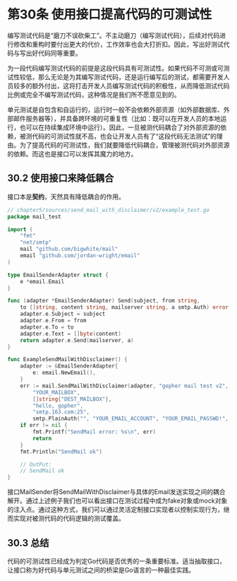 # 第30条 使用接口提高代码的可测试性

编写测试代码是“磨刀不误砍柴工”。不主动磨刀（编写测试代码），后续对代码进行修改和重构时要付出更大的代价，工作效率也会大打折扣。因此，写出好测试代码与写出好代码同等重要。

为一段代码编写测试代码的前提是这段代码具有可测试性。如果代码不可测或可测试性较低，那么无论是为其编写测试代码，还是运行编写后的测试，都需要开发人员较多的额外付出，这将打击开发人员编写测试代码的积极性，从而降低测试代码比例或完全不编写测试代码，这种情况是我们所不愿意见到的。

单元测试是自包含和自运行的，运行时一般不会依赖外部资源（如外部数据库、外部邮件服务器等），并具备跨环境的可重复性（比如：既可以在开发人员的本地运行，也可以在持续集成环境中运行）。因此，一旦被测代码耦合了对外部资源的依赖，被测代码的可测试性就不高，也会让开发人员有了“这段代码无法测试”的理由。为了提高代码的可测试性，我们就要降低代码耦合，管理被测代码对外部资源的依赖。而这也是接口可以发挥其魔力的地方。

## 30.2 使用接口来降低耦合

接口本是**契约**，天然具有降低耦合的作用。

```go
// chapter5/sources/send_mail_with_disclaimer/v2/example_test.go
package mail_test

import (
    "fmt"
    "net/smtp"
    mail "github.com/bigwhite/mail"
    email "github.com/jordan-wright/email"
)

type EmailSenderAdapter struct {
    e *email.Email
}

func (adapter *EmailSenderAdapter) Send(subject, from string,
    to []string, content string, mailserver string, a smtp.Auth) error {
    adapter.e.Subject = subject
    adapter.e.From = from
    adapter.e.To = to
    adapter.e.Text = []byte(content)
    return adapter.e.Send(mailserver, a)
}

func ExampleSendMailWithDisclaimer() {
    adapter := &EmailSenderAdapter{
        e: email.NewEmail(),
    }
    err := mail.SendMailWithDisclaimer(adapter, "gopher mail test v2",
        "YOUR_MAILBOX",
        []string{"DEST_MAILBOX"},
        "hello, gopher",
        "smtp.163.com:25",
        smtp.PlainAuth("", "YOUR_EMAIL_ACCOUNT", "YOUR_EMAIL_PASSWD!", "smtp.163.com"))
    if err != nil {
        fmt.Printf("SendMail error: %s\n", err)
        return
    }
    fmt.Println("SendMail ok")

    // OutPut:
    // SendMail ok
}
```

接口MailSender将SendMailWithDisclaimer与具体的Email发送实现之间的耦合解开。通过上述例子我们也可以看出接口在测试过程中成为fake对象或mock对象的注入点。通过这种方式，我们可以通过灵活定制接口实现者以控制实现行为，继而实现对被测代码的代码逻辑的测试覆盖。

## 30.3 总结

代码的可测试性已经成为判定Go代码是否优秀的一条重要标准。适当抽取接口，让接口称为好代码与单元测试之间的桥梁是Go语言的一种最佳实践。